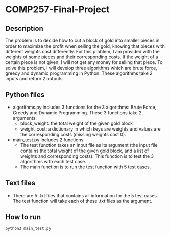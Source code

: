 # COMP257-Final-Project

## Description
   The problem is to decide how to cut a block of gold into smaller pieces in order to maximize the profit when selling the gold, knowing that pieces with different weights cost differently. For this problem, I am provided with the weights of some pieces and their corresponding costs. If the weight of a certain piece is not given, I will not get any money for selling that piece. To solve this problem, I will develop three algorithms which are brute force, greedy and dynamic programming in Python. These algorithms take 2 inputs and return 2 outputs.

## Python files
- algorithms.py includes 3 functions for the 3 algorithms: Brute Force, Greedy and Dynamic Programming. These 3 functions take 2 arguments:
   - block_weight: the total weight of the given gold block
   - weight_cost: a dictionary in which keys are weights and values are the corresponding costs (missing weights cost 0).
- main_test.py includes 2 functions:
   - The test function takes an input file as its argument (the input file contains the total weight of the given gold block, and a list of weights and corresponding costs). This function is to test the 3 algorithms with each test case. 
   - The main function is to run the test function with 5 test cases.

## Text files
- There are 5 .txt files that contains all information for the 5 test cases. The test function will take each of these .txt files as the argument.

## How to run
`python3 main_test.py`
